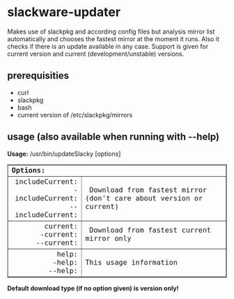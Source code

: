 # slackware-updater
Makes use of slackpkg and according config files but analysis mirror list automatically and chooses the fastest mirror at the moment it runs. Also it checks if there is an update available in any case. Support is given for current version and current (development/unstable) versions.
  
## prerequisities
* curl
* slackpkg
* bash
* current version of /etc/slackpkg/mirrors
  
## usage (also available when running with --help)
**Usage:** /usr/bin/updateSlacky [options]  
  
  
<code><table cols=2 border=1>
  <tr><td colspan=2><b>Options:</b></td></tr>  
  <tr><td align="right">
    includeCurrent:<br>
    -includeCurrent:<br>
    --includeCurrent:
    </td><td>
    &nbsp;Download from fastest mirror (don't care about version or current)
    </td>
  </tr>
  <tr><td align="right">
    current:<br>
    -current:<br>
    --current:<br>
    </td><td>
    &nbsp;Download from fastest current mirror only
    </td>
  </tr>
  <tr><td align="right">
    help:<br>
    -help:<br>
    --help:<br>
    </td><td>
    This usage information
    </td>
  </tr>
  </table></code>  
  
**Default download type (if no option given) is version only!**
